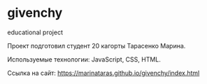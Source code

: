 # givenchy
educational project

Проект подготовил студент 20 кагорты Тарасенко Марина.

Используемые технологии:
JavaScript, CSS, HTML.

Ссылка на сайт: https://marinataras.github.io/givenchy/index.html